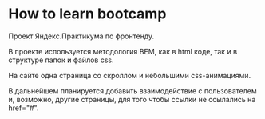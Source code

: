<h1>How to learn bootcamp</h1>

Проект Яндекс.Практикума по фронтенду.

В проекте используется методология BEM, как в html коде, так и в структуре папок и файлов css.

На сайте одна страница со скроллом и небольшими css-анимациями.

В дальнейшем планируется добавить взаимодействие с пользователем и, возможно, другие страницы, для того чтобы ссылки не ссылались на href="#".

